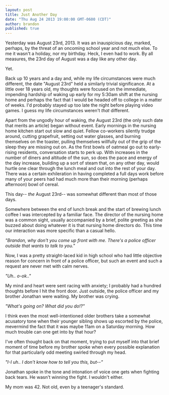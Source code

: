 ```yaml
---
layout: post
title: Just Another Day
date: "Thu Aug 24 2013 19:00:00 GMT-0600 (CDT)"
author: brandon
published: true
---
```


Yesterday was August 23rd, 2013. It was an inauspicious day, marked, perhaps, by the threat of an oncoming school year and not much else. To me it wasn't a holiday, nor my birthday. Heck, I even had to work. By all measures, the 23rd day of August was a day like any other day.
 
Yet.
 
Back up 10 years and a day and, while my life circumstances were much different, the date "August 23rd" held a similarly trivial significance. At a little over 18 years old, my thoughts were focused on the immediate, impending hardship of waking up early for my 5:30am shift at the nursing home and perhaps the fact that I would be headed off to college in a matter of weeks. I'd probably stayed up too late the night before playing video games. I guess my life circumstances weren't _that_ different.
 
Apart from the ungodly hour of waking, _the_ August 23rd (the only such date that merits an article) began without event. Early mornings in the nursing home kitchen start out slow and quiet. Fellow co-workers silently trudge around, cutting grapefruit, setting out water glasses, and burning themselves on the toaster, pulling themselves willfully out of the grip of the sleep they are missing out on. As the first bowls of oatmeal go out to early-rising residents, conversation starts to perk up. With increases in the number of diners and altitude of the sun, so does the pace and energy of the day increase, building up a sort of steam that, on any other day, would hurtle one clear through the lunch meal and out into the rest of your day. There was a certain exhileration in having completed a full days work before many of your peers had had much more than their morning (perhaps afternoon) bowl of cereal.

This day-- _the_ August 23rd-- was somewhat different than most of those days.

Somewhere between the end of lunch break and the start of brewing lunch coffee I was intercepted by a familiar face. The director of the nursing home was a common sight, usually accompanied by a brief, polite greeting as she buzzed about doing whatever it is that nursing home directors do. This time our interaction was more specific than a casual hello. 

_"Brandon, why don't you come up front with me. There's a police officer outside that wants to talk to you."_ 

Now, I was a pretty straight-laced kid in high school who had little objective reason for concern in front of a police officer, but such an event and such a request are never met with calm nerves. 

_"Uh.. o-ok.."_ 

My mind and heart were sent racing with anxiety; I probably had a hundred thoughts before I hit the front door. Just outside, the police officer and my brother Jonathan were waiting. My brother was crying. 

_"What's going on? What did you do!?"_ 

I think even the most well-intentioned older brothers take a somewhat acusatory tone when their younger sibling shows up escorted by the police, mevermind the fact that it was maybe 11am on a Saturday morning. How much trouble can one get into by that hour?

I've often thought back on that moment, trying to put myself into that brief moment of time before my brother spoke when every possible explanation for that particularly odd meeting swirled through my head. 

_"I-I uh.. I don't know how to tell you this, but--"_

Jonathan spoke in the tone and intonation of voice one gets when fighting back tears. He wasn't winning the fight. I wouldn't either.

My mom was 42. Not old, even by a teenager's standard.